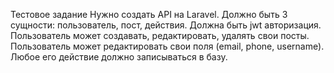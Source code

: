 Тестовое задание
Нужно создать API на Laravel. Должно быть 3 сущности: пользователь,  пост, действия. Должна быть jwt авторизация. Пользователь может создавать, редактировать, удалять свои посты. Пользователь может редактировать свои поля (email, phone, username). Любое его действие должно записываться в базу.
